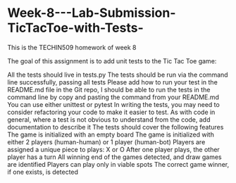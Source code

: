 # Week-8---Lab-Submission-TicTacToe-with-Tests-
This is the TECHIN509 homework of week 8

The goal of this assignment is to add unit tests to the Tic Tac Toe game:

All the tests should live in tests.py
The tests should be run via the command line successfully, passing all tests
Please add how to run your test in the README.md file in the Git repo, I should be able to run the tests in the command line by copy and pasting the command from your README.md
You can use either unittest or pytest
In writing the tests, you may need to consider refactoring your code to make it easier to test.
As with code in general, where a test is not obvious to understand from the code, add documentation to describe it
The tests should cover the following features
The game is initialized with an empty board
The game is initialized with either 2 players (human-human) or 1 player (human-bot)
Players are assigned a unique piece to plays: X or O
After one player plays, the other player has a turn
All winning end of the games detected, and draw games are identified
Players can play only in viable spots
The correct game winner, if one exists, is detected
